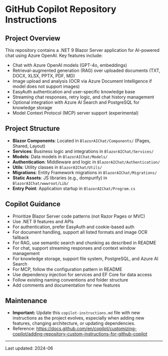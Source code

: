 # GitHub Copilot Repository Instructions

## Project Overview
This repository contains a .NET 9 Blazor Server application for AI-powered chat using Azure OpenAI. Key features include:
- Chat with Azure OpenAI models (GPT-4o, embeddings)
- Retrieval-augmented generation (RAG) over uploaded documents (TXT, DOCX, XLSX, PPTX, PDF, MD)
- Image upload and analysis (OCR via Azure Document Intelligence if model does not support images)
- EasyAuth authentication and user-specific knowledge base
- Streaming chat responses, retry logic, and chat history management
- Optional integration with Azure AI Search and PostgreSQL for knowledge storage
- Model Context Protocol (MCP) server support (experimental)

## Project Structure
- **Blazor Components**: Located in `BlazorAIChat/Components/` (Pages, Shared, Layout)
- **Services**: Business logic and integrations in `BlazorAIChat/Services/`
- **Models**: Data models in `BlazorAIChat/Models/`
- **Authentication**: Middleware and logic in `BlazorAIChat/Authentication/`
- **Utils**: Utility classes in `BlazorAIChat/Utils/`
- **Migrations**: Entity Framework migrations in `BlazorAIChat/Migrations/`
- **Static Assets**: JS libraries (e.g., dompurify) in `BlazorAIChat/wwwroot/Lib/`
- **Entry Point**: Application startup in `BlazorAIChat/Program.cs`

## Copilot Guidance
- Prioritize Blazor Server code patterns (not Razor Pages or MVC)
- Use .NET 9 features and APIs
- For authentication, prefer EasyAuth and cookie-based auth
- For document handling, support all listed formats and image OCR fallback
- For RAG, use semantic search and chunking as described in README
- For chat, support streaming responses and context window management
- For knowledge storage, support file system, PostgreSQL, and Azure AI Search
- For MCP, follow the configuration pattern in README
- Use dependency injection for services and EF Core for data access
- Follow existing naming conventions and folder structure
- Add comments and documentation for new features

## Maintenance
- **Important:** Update this `copilot-instructions.md` file with new instructions as the project evolves, especially when adding new features, changing architecture, or updating dependencies.
- Reference: https://docs.github.com/en/copilot/customizing-copilot/adding-repository-custom-instructions-for-github-copilot

---
Last updated: 2024-06
